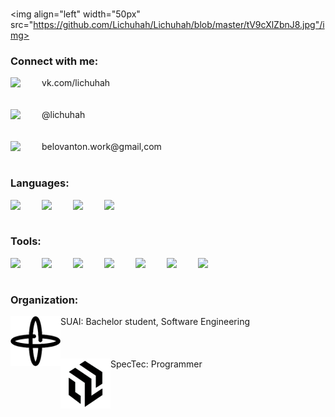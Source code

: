 ###
<img align="left" width="50px" src="https://github.com/Lichuhah/Lichuhah/blob/master/tV9cXlZbnJ8.jpg"/img>

### Connect with me:
<img align="left" width="50px" src="https://cdn.jsdelivr.net/npm/simple-icons@v3/icons/vk.svg"> vk.com/lichuhah </img>
<br />
<br />
<br />
<img align="left" width="50px" src="https://cdn.jsdelivr.net/npm/simple-icons@v3/icons/telegram.svg"> @lichuhah </img>
<br />
<br />
<br />
<img align="left" width="50px" src="https://cdn.jsdelivr.net/npm/simple-icons@v3/icons/gmail.svg"> belovanton.work@gmail,com </img>
<br />
<br />

### Languages:
<img align="left" width="50px" src="https://cdn.jsdelivr.net/npm/simple-icons@3.13.0/icons/csharp.svg" />
<img align="left" width="50px" src="https://cdn.jsdelivr.net/npm/simple-icons@3.13.0/icons/cplusplus.svg" />
<img align="left" width="50px" src="https://cdn.jsdelivr.net/npm/simple-icons@3.13.0/icons/java.svg" />
<img align="left" width="50px" src="https://cdn.jsdelivr.net/npm/simple-icons@3.13.0/icons/javascript.svg" />

<br />
<br />

### Tools:
<img align="left" width="50px" src="https://cdn.jsdelivr.net/npm/simple-icons@5.19.0/icons/visualstudio.svg" />
<img align="left" width="50px" src="https://cdn.jsdelivr.net/npm/simple-icons@5.19.0/icons/visualstudiocode.svg" />
<img align="left" width="50px" src="https://cdn.jsdelivr.net/npm/simple-icons@5.19.0/icons/microsoftsqlserver.svg" />
<img align="left" width="50px" src="https://cdn.jsdelivr.net/npm/simple-icons@5.19.0/icons/mysql.svg" />
<img align="left" width="50px" src="https://cdn.jsdelivr.net/npm/simple-icons@3.13.0/icons/intellijidea.svg" />
<img align="left" width="50px" src="https://cdn.jsdelivr.net/npm/simple-icons@3.13.0/icons/androidstudio.svg" />
<img align="left" width="50px" src="https://cdn.jsdelivr.net/npm/simple-icons@3.13.0/icons/qt.svg" />

<br />
<br />

### Organization:
<img align="left" width="80px" src="https://github.com/Lichuhah/Lichuhah/blob/master/SUAI.png"> SUAI: Bachelor student, Software Engineering </img>
<br />
<br />
<br />
<br />
<img align="left" width="80px" src="https://github.com/Lichuhah/Lichuhah/blob/master/TRIM.png"> SpecTec: Programmer </img>
<!--
**Lichuhah/Lichuhah** is a ✨ _special_ ✨ repository because its `README.md` (this file) appears on your GitHub profile.

Here are some ideas to get you started:

- 🔭 I’m currently working on ...
- 🌱 I’m currently learning ...
- 👯 I’m looking to collaborate on ...
- 🤔 I’m looking for help with ...
- 💬 Ask me about ...
- 📫 How to reach me: ...
- 😄 Pronouns: ...
- ⚡ Fun fact: ...
-->
